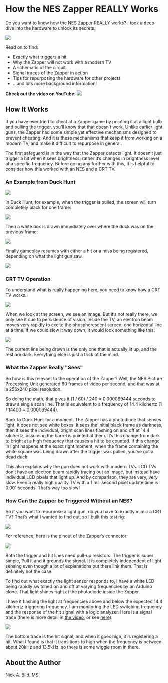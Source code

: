 # How the NES Zapper REALLY Works

Do you want to know how the NES Zapper REALLY works? I took a deep dive into the hardware to unlock its secrets.

![](https://raw.githubusercontent.com/nickbild/nes_zapper/refs/heads/main/media/logo.jpg)

Read on to find:
- Exactly what triggers a hit
- Why the Zapper will not work with a modern TV
- A schematic of the circuit
- Signal traces of the Zapper in action
- Tips for repurposing the hardware for other projects
- ...and lots more background information!

**Check out the video on YouTube:**
<a href="https://www.youtube.com/watch?v=cWvGYfH0B30">![](https://raw.githubusercontent.com/nickbild/nes_zapper/refs/heads/main/media/me_pointing_zapper_video_preview.jpg)</a>

## How It Works

If you have ever tried to cheat at a Zapper game by pointing it at a light bulb and pulling the trigger, you’ll know that that doesn’t work. Unlike earlier light guns, the Zapper had some simple yet effective mechanisms designed to prevent cheating. And it is these mechanisms that keep it from working on a modern TV, and make it difficult to repurpose in general.

The first safeguard is in the way that the Zapper detects light. It doesn’t just trigger a hit when it sees brightness; rather it’s changes in brightness level at a specific frequency. Before going any further with this, it is helpful to consider how this worked with an NES and a CRT TV.

### An Example from Duck Hunt


![](https://raw.githubusercontent.com/nickbild/nes_zapper/refs/heads/main/media/duck_hunt_hit_1.png)

In Duck Hunt, for example, when the trigger is pulled, the screen will turn completely black for one frame:

![](https://raw.githubusercontent.com/nickbild/nes_zapper/refs/heads/main/media/duck_hunt_hit_2.png)

Then a white box is drawn immediately over where the duck was on the previous frame:

![](https://raw.githubusercontent.com/nickbild/nes_zapper/refs/heads/main/media/duck_hunt_hit_3.png)

Finally gameplay resumes with either a hit or a miss being registered, depending on what the light gun saw. 

![](https://raw.githubusercontent.com/nickbild/nes_zapper/refs/heads/main/media/duck_hunt_hit_5.png)

### CRT TV Operation

To understand what is really happening here, you need to know how a CRT TV works.

![](https://raw.githubusercontent.com/nickbild/nes_zapper/refs/heads/main/media/mario_tv.png)

When we look at the screen, we see an image. But it’s not really there, we only see it due to persistence of vision. Inside the TV, an electron beam moves very rapidly to excite the phosphorescent screen, one horizontal line at a time. If we could slow it way down, it would look something like this:

![](https://raw.githubusercontent.com/nickbild/nes_zapper/refs/heads/main/media/mario_scanline.png)

The current line being drawn is the only one that is actually lit up, and the rest are dark. Everything else is just a trick of the mind.

### What the Zapper Really "Sees"

So how is this relevant to the operation of the Zapper? Well, the NES Picture Processing Unit generated 60 frames of video per second, and that was at a 256x240 pixel resolution.

So doing the math, that gives it (1 / 60) / 240 = 0.000069444 seconds to draw a single scan line. That is equivalent to a frequency of 14.4 kilohertz (1 / 14400 = 0.000069444).

Back to Duck Hunt for a moment. The Zapper has a photodiode that senses light. It does not see white boxes. It sees the initial black frame as darkness, then it sees the individual, bright scan lines flashing on and off at 14.4 kilohertz, assuming the barrel is pointed at them. It’s this change from dark to bright at a high frequency that causes a hit to be counted. If this change in light happens at the exact right moment, when the frame containing the white square was being drawn after the trigger was pulled, you’ve got a dead duck.

This also explains why the gun does not work with modern TVs. LCD TVs don’t have an electron beam rapidly tracing out an image, but instead have individual LCD pixels that light up. And by comparison, they are very, very slow. Even a really high quality TV with a 1 millisecond pixel update time is 0.001 seconds. That’s way too slow!

### How Can the Zapper be Triggered Without an NES?

So if you want to repurpose a light gun, do you have to exactly mimic a CRT TV? That’s what I wanted to find out, so I built this test rig:

![](https://raw.githubusercontent.com/nickbild/nes_zapper/refs/heads/main/media/test_rig.png)

For reference, here is the pinout of the Zapper’s connector:

![](https://raw.githubusercontent.com/nickbild/nes_zapper/refs/heads/main/media/pinout.png)

Both the trigger and hit lines need pull-up resistors. The trigger is super simple, Pull it and it grounds the signal. It is completely independent of light sensing even though a lot of explanations out there link them. That is definitely not the case.

To find out what exactly the light sensor responds to, I have a white LED being rapidly switched on and off at varying frequencies by an Arduino clone. That light shines right at the photodiode inside the Zapper.

I have it flashing the light at frequencies above and below the expected 14.4 kilohertz triggering frequency. I am monitoring the LED switching frequency and the response of the hit signal with a logic analyzer. Here is a signal trace (there is more detail in [the video](https://www.youtube.com/watch?v=cWvGYfH0B30), or see [here](https://github.com/nickbild/nes_zapper/blob/main/media/range_zoom.sal)):

![](https://raw.githubusercontent.com/nickbild/nes_zapper/refs/heads/main/media/trace.png)

The bottom trace is the hit signal, and when it goes high, it is registering a hit. What I found is that it transitions to high when the frequency is between about 20kHz and 13.5kHz, so there is some wiggle room in there.

## About the Author

[Nick A. Bild, MS](https://nickbild79.firebaseapp.com/#!/)
